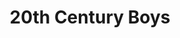 ---
title: "20th Century Boys"
title-original: "Nijū seiki shōnen"
genres: ["seinen"]
story: "Naoki Urasawa"
designs: "Naoki Urasawa"
editor: "Panini Comics"
volumes: [1,2,3,4,5,6,7,8,9]
variants: []
img-dir: "20th-century-boys"
img-name: "20th-century-boys"

layout: manga
---